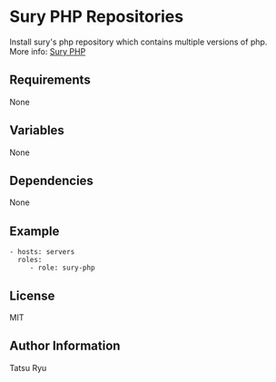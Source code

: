Sury PHP Repositories
=====================

Install sury's php repository which contains multiple versions of php.<br>
More info: [Sury PHP](https://deb.sury.org/)

Requirements
------------

None

Variables
---------

None

Dependencies
------------

None

Example
-------


    - hosts: servers
      roles:
         - role: sury-php

License
-------

MIT

Author Information
------------------

Tatsu Ryu
